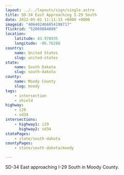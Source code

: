 ```yaml
---
layout: ../../layouts/sign/single.astro
title: SD-34 East Approaching I-29 South
date: 2022-05-01 11:11:33 +0000 +0000
imageid: "406402466054198717"
flickrid: "52069884889"
location:
    latitude: 43.978935
    longitude: -96.76288
country:
    name: United States
    slug: united-states
state:
    name: South Dakota
    slug: south-dakota
county:
    name: Moody County
    slug: moody
tags:
    - intersection
    - shield
highway:
    - i29
    - sd34
intersections:
    - highway1: i29
      highway2: sd34
statePages:
    - state/south-dakota
countyPages:
    - state/south-dakota/moody

---
```

SD-34 East approaching I-29 South in Moody County.